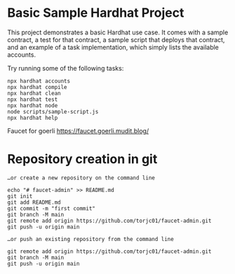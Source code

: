 # Basic Sample Hardhat Project

This project demonstrates a basic Hardhat use case. It comes with a sample contract, a test for that contract, a sample script that deploys that contract, and an example of a task implementation, which simply lists the available accounts.

Try running some of the following tasks:

```shell
npx hardhat accounts
npx hardhat compile
npx hardhat clean
npx hardhat test
npx hardhat node
node scripts/sample-script.js
npx hardhat help
```

Faucet for goerli 
https://faucet.goerli.mudit.blog/


# Repository creation in git

```
…or create a new repository on the command line

echo "# faucet-admin" >> README.md
git init
git add README.md
git commit -m "first commit"
git branch -M main
git remote add origin https://github.com/torjc01/faucet-admin.git
git push -u origin main

…or push an existing repository from the command line

git remote add origin https://github.com/torjc01/faucet-admin.git
git branch -M main
git push -u origin main
```
